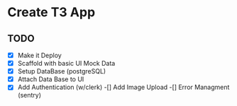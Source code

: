 # Create T3 App

## TODO

-[x] Make it Deploy
-[x] Scaffold with basic  UI Mock Data
-[x] Setup DataBase (postgreSQL)
-[x] Attach Data Base to UI
-[x] Add Authentication (w/clerk)
-[] Add Image Upload
-[] Error Managment (sentry)